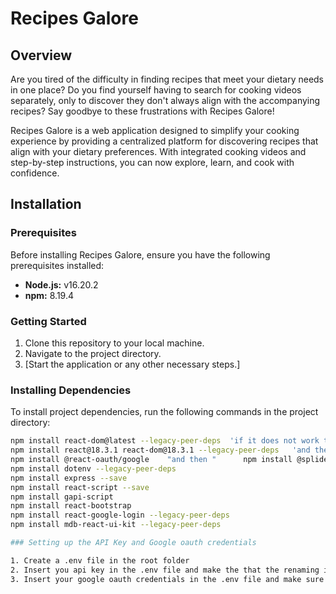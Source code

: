 # Recipes Galore

## Overview

Are you tired of the difficulty in finding recipes that meet your dietary needs in one place? Do you find yourself having to search for cooking videos separately, only to discover they don't always align with the accompanying recipes? Say goodbye to these frustrations with Recipes Galore!

Recipes Galore is a web application designed to simplify your cooking experience by providing a centralized platform for discovering recipes that align with your dietary preferences. With integrated cooking videos and step-by-step instructions, you can now explore, learn, and cook with confidence.

## Installation

### Prerequisites

Before installing Recipes Galore, ensure you have the following prerequisites installed:

- **Node.js:** v16.20.2
- **npm:** 8.19.4

### Getting Started

1. Clone this repository to your local machine.
2. Navigate to the project directory.
3. [Start the application or any other necessary steps.]

### Installing Dependencies

To install project dependencies, run the following commands in the project directory:

```bash
npm install react-dom@latest --legacy-peer-deps  'if it does not work then' npm install react-dom@latest --force  
npm install react@18.3.1 react-dom@18.3.1 --legacy-peer-deps   'and then'  npm install framer-motion react-icons react-router-dom styled-components --legacy-peer-deps
npm install @react-oauth/google    "and then "      npm install @splidejs/react-splide --legacy-peer-deps
npm install dotenv --legacy-peer-deps
npm install express --save
npm install react-script --save
npm install gapi-script
npm install react-bootstrap
npm install react-google-login --legacy-peer-deps
npm install mdb-react-ui-kit --legacy-peer-deps

### Setting up the API Key and Google oauth credentials

1. Create a .env file in the root folder
2. Insert you api key in the .env file and make the that the renaming is the same as where you use it in the code
3. Insert your google oauth credentials in the .env file and make sure that the renaming of the credentials are the same as where you use it in the code
